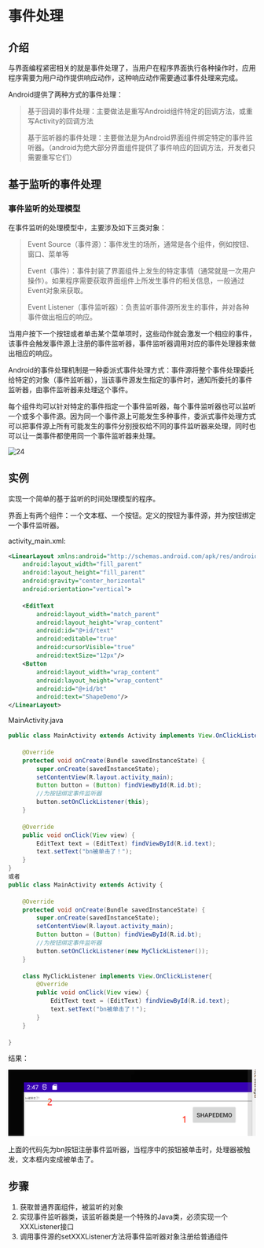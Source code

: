 # 事件处理

## 介绍

与界面编程紧密相关的就是事件处理了，当用户在程序界面执行各种操作时，应用程序需要为用户动作提供响应动作，这种响应动作需要通过事件处理来完成。

Android提供了两种方式的事件处理：

> 基于回调的事件处理：主要做法是重写Android组件特定的回调方法，或重写Activity的回调方法
>
> 基于监听器的事件处理：主要做法是为Android界面组件绑定特定的事件监听器。（android为绝大部分界面组件提供了事件响应的回调方法，开发者只需要重写它们）

## 基于监听的事件处理

### 事件监听的处理模型

在事件监听的处理模型中，主要涉及如下三类对象：

> Event Source（事件源）：事件发生的场所，通常是各个组件，例如按钮、窗口、菜单等
>
> Event（事件）：事件封装了界面组件上发生的特定事情（通常就是一次用户操作）。如果程序需要获取界面组件上所发生事件的相关信息，一般通过Event对象来获取。
>
> Event Listener（事件监听器）：负责监听事件源所发生的事件，并对各种事件做出相应的响应。

当用户按下一个按钮或者单击某个菜单项时，这些动作就会激发一个相应的事件，该事件会触发事件源上注册的事件监听器，事件监听器调用对应的事件处理器来做出相应的响应。

Android的事件处理机制是一种委派式事件处理方式：事件源将整个事件处理委托给特定的对象（事件监听器），当该事件源发生指定的事件时，通知所委托的事件监听器，由事件监听器来处理这个事件。

每个组件均可以针对特定的事件指定一个事件监听器，每个事件监听器也可以监听一个或多个事件源。因为同一个事件源上可能发生多种事件，委派式事件处理方式可以把事件源上所有可能发生的事件分别授权给不同的事件监听器来处理，同时也可以让一类事件都使用同一个事件监听器来处理。

![24](F:\git资料\Learning-summary\Picture\Android\24.png)

## 实例

实现一个简单的基于监听的时间处理模型的程序。

界面上有两个组件：一个文本框、一个按钮。定义的按钮为事件源，并为按钮绑定一个事件监听器。

activity_main.xml:

```xml
<LinearLayout xmlns:android="http://schemas.android.com/apk/res/android"
    android:layout_width="fill_parent"
    android:layout_height="fill_parent"
    android:gravity="center_horizontal"
    android:orientation="vertical">

    <EditText
        android:layout_width="match_parent"
        android:layout_height="wrap_content"
        android:id="@+id/text"
        android:editable="true"
        android:cursorVisible="true"
        android:textSize="12px"/>
    <Button
        android:layout_width="wrap_content"
        android:layout_height="wrap_content"
        android:id="@+id/bt"
        android:text="ShapeDemo"/>
</LinearLayout>
```

MainActivity.java

```Java
public class MainActivity extends Activity implements View.OnClickListener {

    @Override
    protected void onCreate(Bundle savedInstanceState) {
        super.onCreate(savedInstanceState);
        setContentView(R.layout.activity_main);
        Button button = (Button) findViewById(R.id.bt);
        //为按钮绑定事件监听器
        button.setOnClickListener(this);
    }

    @Override
    public void onClick(View view) {
        EditText text = (EditText) findViewById(R.id.text);
        text.setText("bn被单击了！");
    }
}
或者
public class MainActivity extends Activity {

    @Override
    protected void onCreate(Bundle savedInstanceState) {
        super.onCreate(savedInstanceState);
        setContentView(R.layout.activity_main);
        Button button = (Button) findViewById(R.id.bt);
        //为按钮绑定事件监听器
        button.setOnClickListener(new MyClickListener());
    }

    class MyClickListener implements View.OnClickListener{
        @Override
        public void onClick(View view) {
            EditText text = (EditText) findViewById(R.id.text);
            text.setText("bn被单击了！");
        }
    }

}
```

结果：

![25](https://github.com/kuangdi1992/learning-summary/blob/master/Picture/Android/25.png)

上面的代码先为bn按钮注册事件监听器，当程序中的按钮被单击时，处理器被触发，文本框内变成被单击了。

## 步骤

1. 获取普通界面组件，被监听的对象
2. 实现事件监听器类，该监听器类是一个特殊的Java类，必须实现一个XXXListener接口
3. 调用事件源的setXXXListener方法将事件监听器对象注册给普通组件